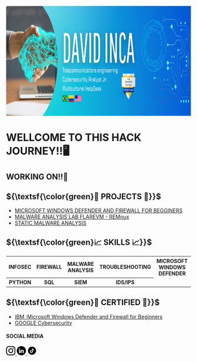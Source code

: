  <img src="BannerHeader.png" alt="Header" title="Header" width="1300" height="300" /> 

# WELLCOME TO THIS HACK JOURNEY!!🖥️
<h2>WORKING ON!!👷</h2>

<h2>${\textsf{\color{green}🦾 PROJECTS 🦾}}$</h2>
<body>
  <ul>
 <li><a href="http://www.github.com/FelipeINCA/MICROSOFTWINDOWSDEFENDER">MICROSOFT WINDOWS DEFENDER AND FIREWALL FOR BEGGINERS</a></li>
 <li><a href="http://www.github.com/FelipeINCA/MALWAREANALYSISLAB">MALWARE ANALYSIS LAB FLAREVM - REMnux</a></li>
 <li><a href="http://www.github.com/FelipeINCA/MALWAREANALYSISLAB">STATIC MALWARE ANALYSIS</a></li>
  
  </ul>
</body>

<h2>${\textsf{\color{green}📈 SKILLS 📈}}$</h2>
<table>
  <tr>
    <th>INFOSEC</th>
    <th>FIREWALL</th>
    <th>MALWARE ANALYSIS</th>
    <th>TROUBLESHOOTING</th>
    <th>MICROSOFT WINDOWS DEFENDER</th>
   
   <tr>
    <th>PYTHON</th>
    <th>SQL</th>
    <th>SIEM</th>
    <th>IDS/IPS</th>
  </tr>
</table>

<h2>${\textsf{\color{green}📖 CERTIFIED 📖}}$</h2>
<body>
  <ul>
    <li><a href="https://coursera.org/share/b17c6819fd2c6379902c1433ad34fab4"> IBM :Microsoft Windows Defender and Firewall for Beginners</a></li>
    <li><a href="https://coursera.org/share/19a3caff90c0c6742020f407a38ac6be"> GOOGLE Cybersecurity</a></li>
   
  </ul>
</body>


<h4>SOCIAL MEDIA</h4>
<a href=https://www.instagram.com/felipe_tant>
  <img src="main 1.png" alt="Instagram" title="Instagram" width="25" height="25" /> </a>

<a href=https://www.linkedin.com/in/felipe-quinteroinca>
  <img src="main 2.png" alt="Linkedin" title="Linkedin" width="25" height="25" /> </a>

<a href=https://www.tiktok.com/@felipequinteroinc>
  <img src="main 3.png" alt="TikTok" title="TikTok" width="25" height="25" /> </a>
